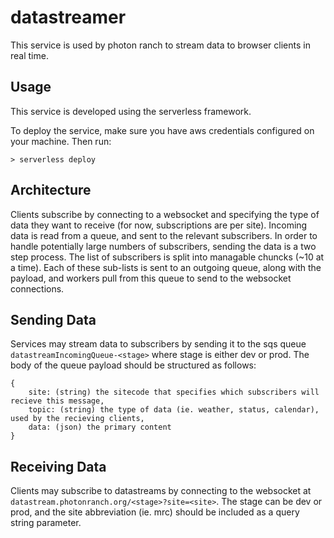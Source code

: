 # datastreamer

This service is used by photon ranch to stream data to browser clients in real time. 


## Usage

This service is developed using the serverless framework. 

To deploy the service, make sure you have aws credentials configured on your machine. Then run:

`> serverless deploy`

## Architecture

Clients subscribe by connecting to a websocket and specifying the type of data they want to receive (for now, subscriptions are per site). 
Incoming data is read from a queue, and sent to the relevant subscribers.
In order to handle potentially large numbers of subscribers, sending the data is a two step process. 
The list of subscribers is split into managable chuncks (~10 at a time). Each of these sub-lists is sent to an outgoing queue, 
along with the payload, and workers pull from this queue to send to the websocket connections. 

## Sending Data

Services may stream data to subscribers by sending it to the sqs queue `datastreamIncomingQueue-<stage>` where stage is either dev or prod.
The body of the queue payload should be structured as follows: 

```
{
    site: (string) the sitecode that specifies which subscribers will recieve this message,
    topic: (string) the type of data (ie. weather, status, calendar), used by the recieving clients,
    data: (json) the primary content
}
```

## Receiving Data

Clients may subscribe to datastreams by connecting to the websocket at `datastream.photonranch.org/<stage>?site=<site>`.
The stage can be dev or prod, and the site abbreviation (ie. mrc) should be included as a query string parameter.
